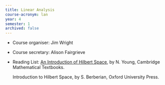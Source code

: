 ```yaml
---
title: Linear Analysis
course-acronym: lan
year: 4
semester: 1
archived: false
---
```


- Course organiser: Jim Wright
- Course secretary: Alison Fairgrieve
- Reading List: [An Introduction of Hilbert Space](https://discovered.ed.ac.uk/permalink/f/1s15qcp/TN_cdi_askewsholts_vlebooks_9781107713031), by N. Young, Cambridge Mathematical Textbooks.

  Introduction to Hilbert Space, by S. Berberian, Oxford University Press. 
